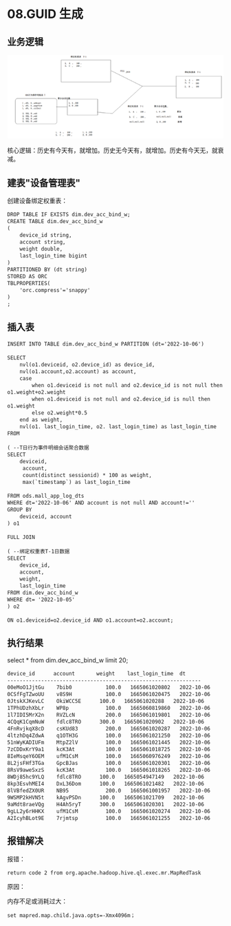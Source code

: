 # 08.GUID 生成

## 业务逻辑

![](Images/13.png)

核心逻辑：历史有今天有，就增加。历史无今天有，就增加。历史有今天无，就衰减。


## 建表"设备管理表" 

创建设备绑定权重表：

	DROP TABLE IF EXISTS dim.dev_acc_bind_w;
	CREATE TABLE dim.dev_acc_bind_w
	(
		device_id string,
		account string,
		weight double,
		last_login_time bigint
	)
	PARTITIONED BY (dt string)
	STORED AS ORC
	TBLPROPERTIES(
		'orc.compress'='snappy'
	)
	;

## 插入表

	INSERT INTO TABLE dim.dev_acc_bind_w PARTITION (dt='2022-10-06')
	
	SELECT 
		nvl(o1.deviceid, o2.device_id) as device_id,
		nvl(o1.account,o2.account) as account,
		case
			when o1.deviceid is not null and o2.device_id is not null then o1.weight+o2.weight
			when o1.deviceid is not null and o2.device_id is null then o1.weight
			else o2.weight*0.5
		end as weight,
		nvl(o1. last_login_time, o2. last_login_time) as last_login_time		
	FROM

	( --T日行为事件明细会话聚合数据
	SELECT
		deviceid,
		 account,
		 count(distinct sessionid) * 100 as weight,
		 max(`timestamp`) as last_login_time
		
	FROM ods.mall_app_log_dts
	WHERE dt='2022-10-06' AND account is not null AND account!=''
	GROUP BY
		deviceid, account
	) o1
	
	FULL JOIN
	
	( --绑定权重表T-1日数据 
	SELECT
		device_id,
		account,
		weight,
		last_login_time
	FROM dim.dev_acc_bind_w
	WHERE dt= '2022-10-05' 
	) o2
	
	ON o1.deviceid=o2.device_id AND o1.account=o2.account;
	
	
	
## 执行结果


   select * from dim.dev_acc_bind_w limit 20;
	
	
	device_id      account       weight    last_login_time  dt
	---------------------------------------------------------------
	00eMoO1JjtGu    7bib0   		100.0   1665061020802   2022-10-06
	0CSfFgTZwoUU    v8S9H   		100.0   1665061020475   2022-10-06
	0JtskXJKevLC    OkiWCC5E      100.0   1665061020288   2022-10-06
	1TPhUDzhXbLr    WP8p    		100.0   1665060819860   2022-10-06
	1l7IDI5MrX2n    RVZLcN  		200.0   1665061019801   2022-10-06
	4CQqK1CqmNuW    fdlc8TRO      300.0   1665061020902   2022-10-06
	4FnRvjkqX8cD    csKUd83 		200.0   1665061020287   2022-10-06
	4ltzhDq4ZdwA    q1OTH3G 		100.0   1665061021250   2022-10-06
	51nWyKADIUFm    MtpZ2lV 		100.0   1665061021445   2022-10-06
	7zCDDxKrY9a1    kcK3At  		100.0   1665061018725   2022-10-06
	8IeMsqeY6OEM    ufM1CsM 		100.0   1665060976249   2022-10-06
	8L2jsFHf3TGa    GpcBJas 		100.0   1665061020301   2022-10-06
	8RsV9aweSxzS    kcK3At  		100.0   1665061018265   2022-10-06
	8WDj85hc9YLQ    fdlc8TRO      100.0   1665054947149   2022-10-06
	8kp3EsvhMEI4    DxL36Dom      100.0   1665061021482   2022-10-06
	8lVBfedZX0UR    NB95    		200.0   1665061001957   2022-10-06
	9WSMP2kHVN5t    kAgvPSDn      100.0   1665061021709   2022-10-06
	9aMdt8raeVQg    H4Ah5ryT      300.0   1665061020301   2022-10-06
	9gLL2y6rHHKX    ufM1CsM 		100.0   1665061020274   2022-10-06
	A2IcyhBLot9E    7rjmtsp 		100.0   1665061021255   2022-10-06


## 报错解决

报错：

	return code 2 from org.apache.hadoop.hive.ql.exec.mr.MapRedTask
	
原因：

内存不足或消耗过大：

	
	set mapred.map.child.java.opts=-Xmx4096m；
	
